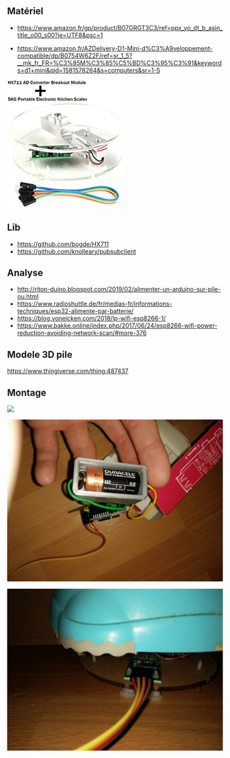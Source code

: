 
## Matériel

+ https://www.amazon.fr/gp/product/B07GRGT3C3/ref=ppx_yo_dt_b_asin_title_o00_s00?ie=UTF8&psc=1

+ https://www.amazon.fr/AZDelivery-D1-Mini-d%C3%A9veloppement-compatible/dp/B0754W6Z2F/ref=sr_1_5?__mk_fr_FR=%C3%85M%C3%85%C5%BD%C3%95%C3%91&keywords=d1+mini&qid=1581578264&s=computers&sr=1-5

![](img/scale.jpeg)


## Lib

+ https://github.com/bogde/HX711
+ https://github.com/knolleary/pubsubclient

## Analyse

+ http://riton-duino.blogspot.com/2019/02/alimenter-un-arduino-sur-pile-ou.html
+ https://www.radioshuttle.de/fr/medias-fr/informations-techniques/esp32-alimente-par-batterie/
+ https://blog.voneicken.com/2018/lp-wifi-esp8266-1/
+ https://www.bakke.online/index.php/2017/06/24/esp8266-wifi-power-reduction-avoiding-network-scan/#more-376


## Modele 3D pile

https://www.thingiverse.com/thing:487437


## Montage 

![](img/1.jpg)


![](img/2.jpg)


![](img/3.jpg)